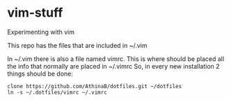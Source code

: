 vim-stuff
=========

Experimenting with vim

This repo has the files that are included in ~/.vim

In ~/.vim there is also a file named vimrc. This is where should be placed all the info that normally are placed in ~/.vimrc
So, in every new installation 2 things should be done:
```
clone https://github.com/AthinaB/dotfiles.git ~/dotfiles
ln -s ~/.dotfiles/vimrc ~/.vimrc
```
